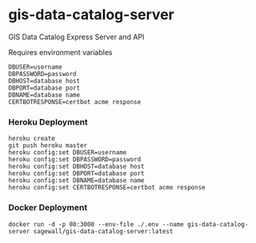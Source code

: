 # gis-data-catalog-server
GIS Data Catalog Express Server and API

Requires environment variables
```
DBUSER=username
DBPASSWORD=password
DBHOST=database host
DBPORT=database port
DBNAME=database name
CERTBOTRESPONSE=certbot acme response
```

### Heroku Deployment
```
heroku create
git push heroku master
heroku config:set DBUSER=username
heroku config:set DBPASSWORD=password
heroku config:set DBHOST=database host
heroku config:set DBPORT=database port
heroku config:set DBNAME=database name
heroku config:set CERTBOTRESPONSE=certbot acme response
```

### Docker Deployment
```
docker run -d -p 80:3000 --env-file ./.env --name gis-data-catalog-server sagewall/gis-data-catalog-server:latest
```